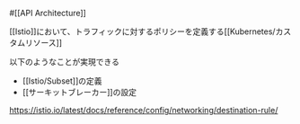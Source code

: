 #[[API Architecture]]

[[Istio]]において、トラフィックに対するポリシーを定義する[[Kubernetes/カスタムリソース]]

以下のようなことが実現できる
- [[Istio/Subset]]の定義
- [[サーキットブレーカー]]の設定

<https://istio.io/latest/docs/reference/config/networking/destination-rule/>